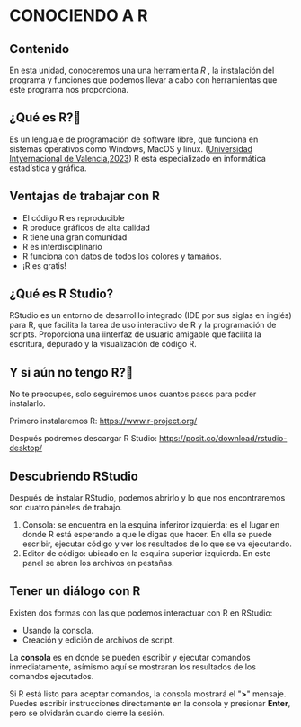 # CONOCIENDO A R

## Contenido
En esta unidad, conoceremos una una herramienta *R* , la instalación del programa y funciones que podemos llevar a cabo con herramientas que este programa nos proporciona.

## ¿Qué es R?🤨
Es un lenguaje de programación de software libre, que funciona en sistemas operativos como Windows, MacOS y linux. ([Universidad Intyernacional de Valencia,2023](https://www.universidadviu.com/es/actualidad/nuestros-expertos/lenguaje-de-programacion-r-que-es-caracteristicas-e-importancia-en-el-big-data))
R está especializado en informática estadística y gráfica.

## Ventajas de trabajar con R
- El código R es reproducible
- R produce gráficos de alta calidad
- R tiene una gran comunidad
-  R es interdisciplinario
- R funciona con datos de todos los colores y tamaños.
- ¡R es gratis!

## ¿Qué es R Studio?

RStudio es un entorno de desarrolllo integrado (IDE por sus siglas en inglés) para R, que facilita la tarea de uso interactivo de R y la programación de scripts. Proporciona una iinterfaz de usuario amigable que facilita la escritura, depurado y la visualización de código R. 

## Y si aún no tengo R?🥲
No te preocupes, solo seguiremos unos cuantos pasos para poder instalarlo. 

Primero instalaremos R:
https://www.r-project.org/

Después podremos descargar R Studio:
https://posit.co/download/rstudio-desktop/

## Descubriendo RStudio

Después de instalar RStudio, podemos abrirlo y lo que nos encontraremos son cuatro páneles de trabajo.
1. Consola: se encuentra en la esquina inferiror izquierda: es el lugar en donde R está esperando a que le digas que hacer. En ella se puede escribir, ejecutar código y ver los resultados de lo que se va ejecutando.
2. Editor de código: ubicado en la esquina superior izquierda. En este panel se abren los archivos en pestañas.


## Tener un diálogo con R

Existen dos formas con las que podemos interactuar con R en RStudio:
- Usando la consola.
- Creación y edición de archivos de script.

La **consola** es en donde se pueden escribir y ejecutar comandos inmediatamente, asímismo aquí se mostraran los resultados de los comandos ejecutados.

Si R está listo para aceptar comandos, la consola mostrará el "**>**" mensaje. Puedes escribir instrucciones directamente en la consola y presionar **Enter**, pero se olvidarán cuando cierre la sesión. 








